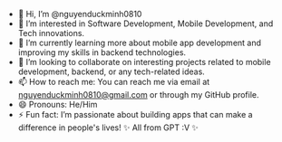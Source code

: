 - 👋 Hi, I’m @nguyenduckminh0810
- 👀 I’m interested in Software Development, Mobile Development, and Tech innovations.
- 🌱 I’m currently learning more about mobile app development and improving my skills in backend technologies.
- 💞️ I’m looking to collaborate on interesting projects related to mobile development, backend, or any tech-related ideas.
- 📫 How to reach me: You can reach me via email at nguyenduckminh0810@gmail.com or through my GitHub profile.
- 😄 Pronouns: He/Him
- ⚡ Fun fact: I’m passionate about building apps that can make a difference in people's lives!
✨ All from GPT :V ✨
